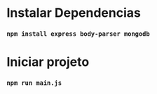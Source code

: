 # Instalar Dependencias
### `npm install express body-parser mongodb`
# Iniciar projeto
### `npm run main.js`
